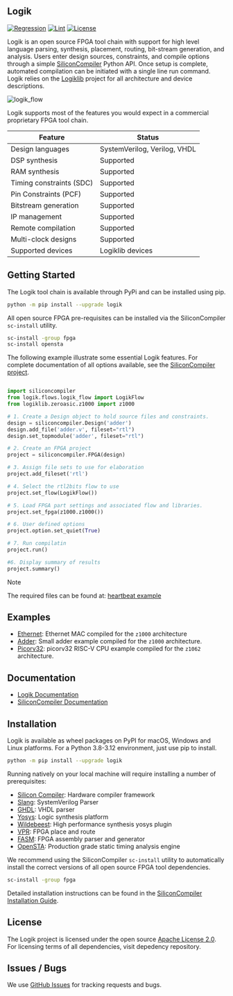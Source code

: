 Logik
-------------------------------------------------------------

[![Regression](https://github.com/siliconcompiler/logik/actions/workflows/regression.yml/badge.svg)](https://github.com/siliconcompiler/logik/actions/workflows/regression.yml)
[![Lint](https://github.com/siliconcompiler/logik/actions/workflows/lint.yml/badge.svg)](https://github.com/siliconcompiler/logik/actions/workflows/lint.yml)
[![License](https://img.shields.io/badge/License-Apache_2.0-blue.svg)](https://opensource.org/licenses/Apache-2.0)

Logik is an open source FPGA tool chain with support for high level language parsing, synthesis, placement, routing, bit-stream generation, and analysis. Users enter design sources, constraints, and compile options through a simple [SiliconCompiler](https://github.com/siliconcompiler/siliconcompiler/) Python API. Once setup is complete, automated compilation can be initiated with a single line run command. Logik relies on the [Logiklib](https://github.com/siliconcompiler/logiklib) project for all architecture and device descriptions.

![logik_flow](https://raw.githubusercontent.com/siliconcompiler/logik/main/images/logik_flow.svg)

Logik supports most of the features you would expect in a commercial proprietary FPGA tool chain.

| Feature                  | Status |
|--------------------------|--------|
| Design languages         | SystemVerilog, Verilog, VHDL
| DSP synthesis            | Supported
| RAM synthesis            | Supported
| Timing constraints (SDC) | Supported
| Pin Constraints (PCF)    | Supported
| Bitstream generation     | Supported
| IP management            | Supported
| Remote compilation       | Supported
| Multi-clock designs      | Supported
| Supported devices        | Logiklib devices

## Getting Started

The Logik tool chain is available through PyPi and can be installed using pip.

```sh
python -m pip install --upgrade logik
```

All open source FPGA pre-requisites can be installed via the SiliconCompiler `sc-install` utility.

```sh
sc-install -group fpga
sc-install opensta
```

The following example illustrate some essential Logik features. For complete documentation of all options available, see the [SiliconCompiler project](https://github.com/siliconcompiler/siliconcompiler/blob/main/README.md).

```python

import siliconcompiler
from logik.flows.logik_flow import LogikFlow
from logiklib.zeroasic.z1000 import z1000

# 1. Create a Design object to hold source files and constraints.
design = siliconcompiler.Design('adder')
design.add_file('adder.v', fileset="rtl")
design.set_topmodule('adder', fileset="rtl")

# 2. Create an FPGA project
project = siliconcompiler.FPGA(design)

# 3. Assign file sets to use for elaboration
project.add_fileset('rtl')

# 4. Select the rtl2bits flow to use
project.set_flow(LogikFlow())

# 5. Load FPGA part settings and associated flow and libraries.
project.set_fpga(z1000.z1000())

# 6. User defined options
project.option.set_quiet(True)

# 7. Run compilatin
project.run()

#6. Display summary of results
project.summary()

```

> [!NOTE]
> The required files can be found at: [heartbeat example](https://github.com/siliconcompiler/logik/tree/main/examples/adder)

## Examples

* [Ethernet](./examples/eth_mac_1g/eth_mac_1g.py): Ethernet MAC compiled for the `z1000` architecture
* [Adder](examples/adder/adder.py): Small adder example compiled for the `z1000` architecture.
* [Picorv32](examples/picorv32/picorv32.py): picorv32 RISC-V CPU example compiled for the `z1062` architecture.

## Documentation

* [Logik Documentation](https://logik.readthedocs.io/en/latest/)
* [SiliconCompiler Documentation](https://docs.siliconcompiler.com/en/stable/)


## Installation

Logik is available as wheel packages on PyPI for macOS, Windows and Linux platforms. For a Python 3.8-3.12 environment, just use pip to install.

```sh
python -m pip install --upgrade logik
```

Running natively on your local machine will require installing a number of prerequisites:

* [Silicon Compiler](https://github.com/siliconcompiler/siliconcompiler): Hardware compiler framework
* [Slang](https://github.com/MikePopoloski/slang): SystemVerilog Parser
* [GHDL](https://ghdl.github.io/ghdl/): VHDL parser
* [Yosys](https://github.com/YosysHQ/yosys): Logic synthesis platform
* [Wildebeest](https://github.com/zeroasiccorp/wildebeest): High performance synthesis yosys plugin
* [VPR](https://github.com/verilog-to-routing/vtr-verilog-to-routing): FPGA place and route
* [FASM](https://github.com/chipsalliance/fasm): FPGA assembly parser and generator
* [OpenSTA](https://github.com/The-OpenROAD-Project/OpenSTA): Production grade static timing analysis engine

We recommend using the SiliconCompiler `sc-install` utility to automatically install the correct versions of all open source FPGA tool dependencies.

```sh
sc-install -group fpga
```

Detailed installation instructions can be found in the [SiliconCompiler Installation Guide](https://docs.siliconcompiler.com/en/stable/user_guide/installation.html#external-tools).


## License

The Logik project is licensed under the open source [Apache License 2.0](LICENSE). For licensing terms of all dependencies, visit depedency repository.

## Issues / Bugs
We use [GitHub Issues](https://github.com/siliconcompiler/logik/issues) for tracking requests and bugs.
